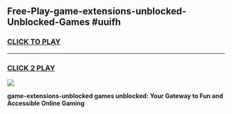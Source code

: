 
## Free-Play-game-extensions-unblocked-Unblocked-Games #uuifh
<h3>
<a href="https://news.freeplayer.one?title=game-extensions-unblocked&ref=8M">CLICK TO PLAY</a></h3>
<hr>

<h3>
<a href="https://news.freeplayer.one?title=game-extensions-unblocked&ref=8M">CLICK 2 PLAY</a>
  
</h3>

<a href="https://news.freeplayer.one?title=game-extensions-unblocked&ref=8M"><img src="https://clearcache.store/games.png"></a>


**game-extensions-unblocked games unblocked: Your Gateway to Fun and Accessible Online Gaming**
